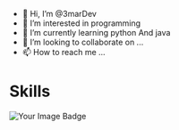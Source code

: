 - 👋 Hi, I’m  @3marDev
- 👀 I’m interested in programming
- 🌱 I’m currently learning python And java
- 💞️ I’m looking to collaborate on ...
- 📫 How to reach me ...

<!---
3marDev/3marDev is a ✨ special ✨ repository because its `README.md` (this file) appears on your GitHub profile.
You can click the Preview link to take a look at your changes.
--->

# Skills

<picture>
   <img alt="Your Image Badge" src="https://tryhackme-badges.s3.amazonaws.com/3MDev.png"/>
</picture>
